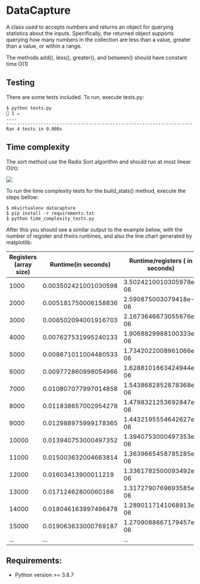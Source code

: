 # DataCapture

A class used to accepts numbers and returns an object for querying
statistics about the inputs. Specifically, the returned object supports
querying how many numbers in the collection are less than a value, greater
than a value, or within a range.

The methods add(), less(), greater(), and between() should have
constant time O(1)

## Testing
There are some tests included. To run, execute tests.py:
```
$ python tests.py                                                                                                                                                                                                           1 ↵ 
....
----------------------------------------------------------------------
Ran 4 tests in 0.000s
```


## Time complexity

The sort method use the Radix Sort algorithm and should run at most linear O(n):

<img src="https://gcdn.pbrd.co/images/dSgXBU03urh1.png?o=1">

To run the time complexity tests for the  build_stats() method, execute the steps bellow:

```
$ mkvirtualenv datacapture
$ pip install -r requirements.txt
$ python time_complexity_tests.py
```

After this you should see a similar output to the example below, with the number of register and theirs runtimes, 
and also the line chart generated by matplotlib:


 Registers (array size) | Runtime(in seconds) |  Runtime/registers ( in seconds)
 ------------ | ------------ | -------------
 1000 | 0.003502421001030598 | 3.5024210010305978e-06  
 2000 | 0.005181750006158836 | 2.590875003079418e-06  
 3000 | 0.006502094001916703 | 2.1673646673055676e-06  
 4000 | 0.007627531995240133 | 1.9068829988100333e-06  
 5000 | 0.008671011004480533 | 1.7342022008961066e-06  
 6000 | 0.009772860998054966 | 1.6288101663424944e-06  
 7000 | 0.010807077997014858 | 1.5438682852878368e-06  
 8000 | 0.011838657002954278 | 1.4798321253692847e-06  
 9000 | 0.012988975999178365 | 1.4432195554642627e-06  
 10000 | 0.013940753000497352 | 1.3940753000497353e-06  
 11000 | 0.015003632004663814 | 1.3639665458785285e-06  
 12000 | 0.01603413900011219 | 1.3361782500093492e-06  
 13000 | 0.01712462800060166 | 1.3172790769693585e-06  
 14000 | 0.018046163997496478 | 1.2890117141068913e-06  
 15000 | 0.019063633000769187 | 1.2709088667179457e-06  
 ... | ... | ...
 



## Requirements:
- Python version >= 3.8.7
